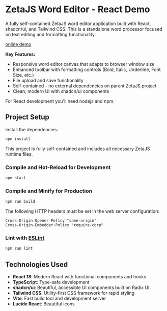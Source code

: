 # ZetaJS Word Editor - React Demo

A fully self-contained ZetaJS word editor application built with React, shadcn/ui, and Tailwind CSS. This is a standalone word processor focused on text editing and formatting functionality.

[online demo](https://zetaoffice.net/demos/word-editor-react/)

**Key Features:**

- Responsive word editor canvas that adapts to browser window size
- Enhanced toolbar with formatting controls (Bold, Italic, Underline, Font Size, etc.)
- File upload and save functionality
- Self-contained - no external dependencies on parent ZetaJS project
- Clean, modern UI with shadcn/ui components

For React development you'll need nodejs and npm.

## Project Setup

Install the dependencies:

```sh
npm install
```

This project is fully self-contained and includes all necessary ZetaJS runtime files.

### Compile and Hot-Reload for Development

```sh
npm start
```

### Compile and Minify for Production

```sh
npm run build
```

The following HTTP headers must be set in the web server configuration:

```text
Cross-Origin-Opener-Policy "same-origin"
Cross-Origin-Embedder-Policy "require-corp"
```

### Lint with [ESLint](https://eslint.org/)

```sh
npm run lint
```

## Technologies Used

- **React 18**: Modern React with functional components and hooks
- **TypeScript**: Type-safe development
- **shadcn/ui**: Beautiful, accessible UI components built on Radix UI
- **Tailwind CSS**: Utility-first CSS framework for rapid styling
- **Vite**: Fast build tool and development server
- **Lucide React**: Beautiful icons

